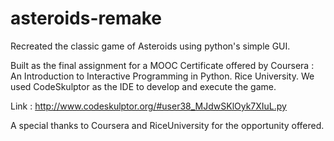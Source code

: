 # asteroids-remake
Recreated the classic game of Asteroids using python's simple GUI.

Built as the final assignment for a MOOC Certificate offered by Coursera : An Introduction to Interactive Programming in Python. Rice University. We used CodeSkulptor as the IDE to develop and execute the game.

Link : http://www.codeskulptor.org/#user38_MJdwSKlOyk7XIuL.py

A special thanks to Coursera and RiceUniversity for the opportunity offered.




